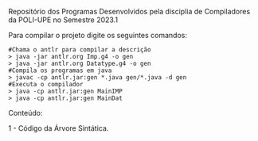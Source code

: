 Repositório dos Programas Desenvolvidos pela disciplia
de Compiladores da POLI-UPE no Semestre 2023.1

Para compilar o projeto digite os seguintes comandos:
```
#Chama o antlr para compilar a descrição
> java -jar antlr.org Imp.g4 -o gen
> java -jar antlr.org Datatype.g4 -o gen
#Compila os programas em java
> javac -cp antlr.jar:gen *.java gen/*.java -d gen
#Executa o compilador
> java -cp antlr.jar:gen MainIMP
> java -cp antlr.jar:gen MainDat

```

Conteúdo:

1 - Código da Árvore Sintática.
